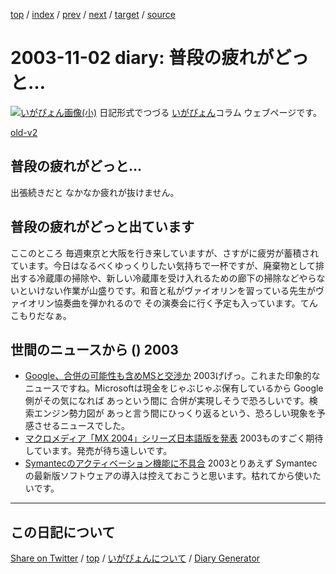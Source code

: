[top](../index.html) 
 / [index](index.html) 
 / [prev](ig031101.html) 
 / [next](ig031103.html) 
 / [target](https://igapyon.github.io/diary/2003/ig031102.html) 
 / [source](https://github.com/igapyon/diary/blob/gh-pages/2003/ig031102.src.md) 

2003-11-02 diary: 普段の疲れがどっと…
=====================================================================================================
[![いがぴょん画像(小)](https://igapyon.github.io/diary/images/iga200306s.jpg "いがぴょん")](https://igapyon.github.io/diary/memo/memoigapyon.html) 日記形式でつづる [いがぴょん](https://igapyon.github.io/diary/memo/memoigapyon.html)コラム ウェブページです。

[old-v2](ig031102-orig.html)

## 普段の疲れがどっと…

出張続きだと なかなか疲れが抜けません。


## 普段の疲れがどっと出ています

ここのところ 毎週東京と大阪を行き来していますが、さすがに疲労が蓄積されています。今日はなるべくゆっくりしたい気持ちで一杯ですが、廃棄物として排出する冷蔵庫の掃除や、新しい冷蔵庫を受け入れるための廊下の掃除などやらないといけない作業が山盛りです。和音と私がヴァイオリンを習っている先生がヴァイオリン協奏曲を弾かれるので その演奏会に行く予定も入っています。てんこもりだなぁ。

## 世間のニュースから () 2003

* [Google、合併の可能性も含めMSと交渉か](http://www.zdnet.co.jp/news/0311/01/nebt_12.html)  2003げげっ。これまた印象的なニュースですね。Microsoftは現金をじゃぶじゃぶ保有しているから Google側がその気になれば あっという間に 合併が実現しそうで恐ろしいです。検索エンジン勢力図が あっと言う間にひっくり返るという、恐ろしい現象を予感させるニュースでした。
* [マクロメディア「MX 2004」シリーズ日本語版を発表](http://www.zdnet.co.jp/news/0310/30/njbt_03.html)  2003ものすごく期待しています。発売が待ち遠しいです。
* [Symantecのアクティベーション機能に不具合](http://www.zdnet.co.jp/news/0310/31/nebt_20.html)  2003とりあえず Symantecの最新版ソフトウェアの導入は控えておこうと思います。枯れてから使いたいです。


----------------------------------------------------------------------------------------------------

## この日記について

[Share on Twitter](https://twitter.com/intent/tweet?hashtags=igapyon%2Cdiary%2C%E3%81%84%E3%81%8C%E3%81%B4%E3%82%87%E3%82%93&text=%E6%99%AE%E6%AE%B5%E3%81%AE%E7%96%B2%E3%82%8C%E3%81%8C%E3%81%A9%E3%81%A3%E3%81%A8%E2%80%A6&url=https%3A%2F%2Figapyon.github.io%2Fdiary%2F2003%2Fig031102.html) / [top](../index.html) / [いがぴょんについて](https://igapyon.github.io/diary/memo/memoigapyon.html) / [Diary Generator](https://github.com/igapyon/igapyonv3)
